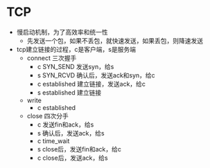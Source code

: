 # TCP

- 慢启动机制，为了高效率和统一性
    - 先发送一个包，如果不丢包，就快速发送，如果丢包，则降速发送
- tcp建立链接的过程，c是客户端，s是服务端
    - connect 三次握手 
        - c SYN_SEND 发送syn，给s
        - s SYN_RCVD 确认后，发送ack和syn，给c
        - c established 建立链接，发送ack，给c
        - s established 建立链接
    - write
        - c established 
    - close 四次分手
        - c 发送fin和ack，给s
        - s 确认后，发送ack，给s
        - c time_wait
        - s close后，发送fin和ack，给c
        - c close后，发送ack，给s
